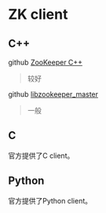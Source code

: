 # ZK client

## C++

github [ZooKeeper C++](https://github.com/tgockel/zookeeper-cpp)

> 较好

github [libzookeeper_master](https://github.com/shuntan/libzookeeper_master)

> 一般

## C

官方提供了C client。

## Python

官方提供了Python client。